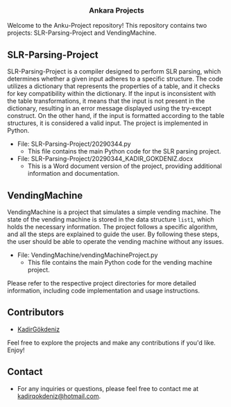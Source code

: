 <h3 align="center">Ankara Projects</h3>

Welcome to the Anku-Project repository! This repository contains two projects: SLR-Parsing-Project and VendingMachine.

## SLR-Parsing-Project

SLR-Parsing-Project is a compiler designed to perform SLR parsing, which determines whether a given input adheres to a specific structure. The code utilizes a dictionary that represents the properties of a table, and it checks for key compatibility within the dictionary. If the input is inconsistent with the table transformations, it means that the input is not present in the dictionary, resulting in an error message displayed using the try-except construct. On the other hand, if the input is formatted according to the table structures, it is considered a valid input. The project is implemented in Python.

- File: SLR-Parsing-Project/20290344.py
  - This file contains the main Python code for the SLR parsing project.
- File: SLR-Parsing-Project/20290344_KADIR_GOKDENIZ.docx
  - This is a Word document version of the project, providing additional information and documentation.

## VendingMachine

VendingMachine is a project that simulates a simple vending machine. The state of the vending machine is stored in the data structure `list1`, which holds the necessary information. The project follows a specific algorithm, and all the steps are explained to guide the user. By following these steps, the user should be able to operate the vending machine without any issues.

- File: VendingMachine/vendingMachineProject.py
  - This file contains the main Python code for the vending machine project.

Please refer to the respective project directories for more detailed information, including code implementation and usage instructions.

## Contributors

- [KadirGökdeniz](https://github.com/KadirGokdeniz/Anku-Projects)

Feel free to explore the projects and make any contributions if you'd like. Enjoy!
## Contact
- For any inquiries or questions, please feel free to contact me at kadirqokdeniz@hotmail.com.
